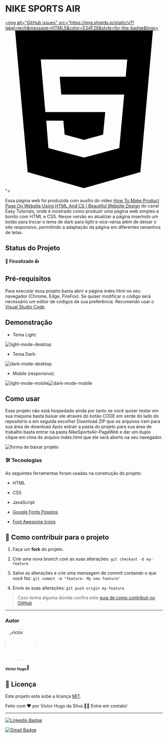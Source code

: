 # NIKE SPORTS AIR

<a href="https://developer.mozilla.org/pt-BR/docs/Web/HTML"><img alt="GitHub issues" src="https://img.shields.io/static/v1?label=tech&message=HTML5&color=E34F26&style=for-the-badge&logo=<svg role="img" viewBox="0 0 24 24" xmlns="http://www.w3.org/2000/svg"><title>HTML5</title><path d="M1.5 0h21l-1.91 21.563L11.977 24l-8.564-2.438L1.5 0zm7.031 9.75l-.232-2.718 10.059.003.23-2.622L5.412 4.41l.698 8.01h9.126l-.326 3.426-2.91.804-2.955-.81-.188-2.11H6.248l.33 4.171L12 19.351l5.379-1.443.744-8.157H8.531z"/></svg>"></a>

Essa página web foi produzida com auxílio do vídeo [How To Make Product Page On Website Using HTML And CS | Beautiful Website Design](https://youtu.be/YuDH0PSlGwg) do canal Easy Tutorials, onde é mostrado como produzir uma página web simples e bonito com HTML e CSS. Nesse versão eu atualizei a página inserindo um botão para trocar o tema de dark para light e vice-versa além de deixar o site responsivo, permitindo a adaptação da página em diferentes tamanhos de telas.

<h2>Status do Projeto</h2>

<h4> 🚀 Finzalizado 👍 </h4>

<h2>Pré-requisitos</h2>

<p>Para executar essa projeto basta abrir a página index.html no seu navegador (Chrome, Edge, FireFox). Se quiser modificar o código será necessário um editor de códigos de sua preferência. Recomendo usar o <a href="https://code.visualstudio.com/download" alt="VS Code">Visual Studio Code</a>.</p>

<h2>Demonstração</h2>

- Tema Light:

<img src="./screenshots/light-mode-desktop.png"  alt="light-mode-desktop"/>

- Tema Dark:

<img src="./screenshots/dark-mode-desktop.png"  alt="dark-mode-desktop"/>

- Mobile (responsivo):

<img  src="./screenshots/light-mode-mobile.png"  alt="light-mode-mobile"/><img  src="./screenshots/dark-mode-mobile.png"  alt="dark-mode-mobile"/>

<h2>Como usar</h2>

Esse projeto não está hospedado ainda por tanto se você quiser testar em sua máquina basta baixar ele através do botão CODE em verde do lado do repositório e em seguida escolher Download ZIP que os arquivos iram para sua área de download.Após extrair a pasta do projeto para sua área de trabalho basta entrar na pasta NikeSportsAir-PageWeb e dar um duplo clique em cima do arquivo index.html que ele será aberto na seu navegador.

<img  src="./screenshots/forma-de-baixar-projeto.png"  alt="forma de baixar projeto">

### 🛠 Tecnologias

As seguintes ferramentas foram usadas na construção do projeto:

- HTML

- CSS

- JavaScript

- [Google Fonts Poppins](https://fonts.google.com/specimen/Poppins?query=Popp)

- [Font Awesome Icons](https://fontawesome.com/v4.7/icons/)

## 💪 Como contribuir para o projeto

1. Faça um **fork** do projeto.

2. Crie uma nova branch com as suas alterações: `git checkout -b my-feature`

3. Salve as alterações e crie uma mensagem de commit contando o que você fez: `git commit -m "feature: My new feature"`

4. Envie as suas alterações: `git push origin my-feature`

> Caso tenha alguma dúvida confira este [guia de como contribuir no GitHub](./CONTRIBUTING.md)

---

### Autor

<img  style="border-radius: 50%;"  src="https://avatars.githubusercontent.com/u/70340221?v=4"  width="100px;"  alt="Victor"/>

<sub><b>Victor Hugo</b></sub>🚀

## 📝 Licença

Este projeto esta sobe a licença [MIT](./LICENSE).

Feito com ❤️ por Victor Hugo da Silva 👋🏽 Entre em contato!

---

[![Linkedin Badge](https://img.shields.io/badge/-Victor-blue?style=flat-square&logo=Linkedin&logoColor=white&link=https://www.linkedin.com/in/tgmarinho/)](https://www.linkedin.com/in/victor-silva-9485021b2/)

[![Gmail Badge](https://img.shields.io/badge/-victor470hugo@gmail.com-c14438?style=flat-square&logo=Gmail&logoColor=white&link=mailto:tgmarinho@gmail.com)](mailto:victor470hugo@gmail.com)
